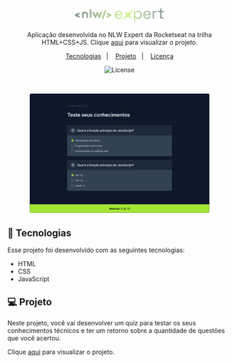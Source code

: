 <p align="center">
  <img alt="Logo NLW Expert - Rocketseat" src=".github/logo.png" width="200px" />
</p>

<p align="center">
  Aplicação desenvolvida no NLW Expert da Rocketseat na trilha HTML+CSS+JS. Clique <a href="https://arttek-dev.github.io/nlw-experts/">aqui</a> para visualizar o projeto.
</p>

<p align="center">
  <a href="#tecnologias">Tecnologias</a>&nbsp;&nbsp;&nbsp;|&nbsp;&nbsp;&nbsp;
  <a href="#projeto">Projeto</a>&nbsp;&nbsp;&nbsp;|&nbsp;&nbsp;&nbsp;
  <a href="#licença">Licença</a>
</p>

<p align="center">
  <img alt="License" src="https://img.shields.io/static/v1?label=license&message=MIT&color=49AA26&labelColor=000000">
</p>

<br>

<p align="center">
  <img alt="Preview do projeto desenvolvido." src=".github/preview.png" width="80%">
</p>

## 🚀 Tecnologias

Esse projeto foi desenvolvido com as seguintes tecnologias:

- HTML
- CSS
- JavaScript

## 💻 Projeto

Neste projeto, você vai desenvolver um quiz para testar os seus conhecimentos técnicos e ter um retorno sobre a quantidade de questões que você acertou. 

Clique <a href="https://arttek-dev.github.io/nlw-experts/">aqui</a> para visualizar o projeto.

